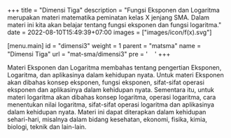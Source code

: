 +++
title = "Dimensi Tiga"
description = "Fungsi Eksponen dan Logaritma merupakan materi matematika peminatan kelas X jenjang SMA. Dalam materi ini kita akan belajar tentang fungsi eksponen dan fungsi logaritma."
date = 2022-08-10T15:49:39+07:00
images = ["images/icon/f(x).svg"]

[menu.main]
  id = "dimensi3"
  weight = 1
  parent = "matsma"
  name = "Dimensi Tiga"
  url = "mat-sma/dimensi3"
  pre = '<img src="/images/icon/f(x).svg" class="d-inline icon lazyload lazyloaded" width="16" height="16">'
+++

Materi Eksponen dan Logaritma membahas tentang pengertian Eksponen, Logaritma, dan aplikasinya dalam kehidupan nyata. Untuk materi Eksponen akan dibahas konsep eksponen, fungsi eksponen, sifat-sifat operasi eksponen dan aplikasinya dalam kehidupan nyata. Sementara itu, untuk materi logaritma akan dibahas konsep logaritma, operasi logaritma, cara menentukan nilai logaritma, sifat-sifat operasi logaritma dan aplikasinya dalam kehidupan nyata. Materi ini dapat diterapkan dalam kehidupan sehari-hari, misalnya dalam bidang kesehatan, ekonomi, fisika, kimia, biologi, teknik dan lain-lain.

